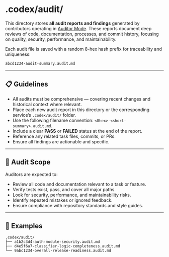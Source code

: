 # .codex/audit/

This directory stores **all audit reports and findings** generated by contributors operating in [Auditor Mode](../modes/AUDITOR.md). These reports document deep reviews of code, documentation, processes, and commit history, focusing on quality, security, performance, and maintainability.

Each audit file is saved with a random 8-hex hash prefix for traceability and uniqueness:

```
abcd1234-audit-summary.audit.md
```

---

## 📋 Guidelines

* All audits must be comprehensive — covering recent changes and historical context where relevant.
* Place each new audit report in this directory or the corresponding service’s `.codex/audit/` folder.
* Use the following filename convention: `<8hex>-<short-summary>.audit.md`.
* Include a clear **PASS** or **FAILED** status at the end of the report.
* Reference any related task files, commits, or PRs.
* Ensure all findings are actionable and specific.

---

## 🧠 Audit Scope

Auditors are expected to:

* Review all code and documentation relevant to a task or feature.
* Verify tests exist, pass, and cover all major paths.
* Look for security, performance, and maintainability risks.
* Identify repeated mistakes or ignored feedback.
* Ensure compliance with repository standards and style guides.

---

## 📂 Examples

```
.codex/audit/
├── a1b2c3d4-auth-module-security.audit.md
├── d4e5f6a7-classifier-logic-completeness.audit.md
└── 9abc1234-overall-release-readiness.audit.md
```

